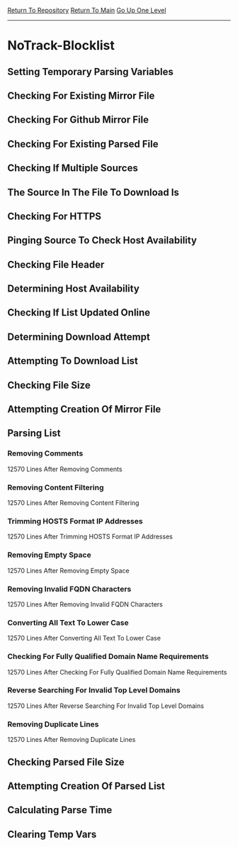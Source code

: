 [Return To Repository](https://github.com/deathbybandaid/piholeparser/)
[Return To Main](https://github.com/deathbybandaid/piholeparser/blob/master/RecentRunLogs/Mainlog.md)
[Go Up One Level](https://github.com/deathbybandaid/piholeparser/blob/master/RecentRunLogs/TopLevelScripts/30-Processing-Blacklists.md)
____________________________________
# NoTrack-Blocklist
## Setting Temporary Parsing Variables
## Checking For Existing Mirror File
## Checking For Github Mirror File
## Checking For Existing Parsed File
## Checking If Multiple Sources
## The Source In The File To Download Is
## Checking For HTTPS
## Pinging Source To Check Host Availability
## Checking File Header
## Determining Host Availability
## Checking If List Updated Online
## Determining Download Attempt
## Attempting To Download List
## Checking File Size
## Attempting Creation Of Mirror File
## Parsing List
### Removing Comments
12570 Lines After Removing Comments
### Removing Content Filtering
12570 Lines After Removing Content Filtering
### Trimming HOSTS Format IP Addresses
12570 Lines After Trimming HOSTS Format IP Addresses
### Removing Empty Space
12570 Lines After Removing Empty Space
### Removing Invalid FQDN Characters
12570 Lines After Removing Invalid FQDN Characters
### Converting All Text To Lower Case
12570 Lines After Converting All Text To Lower Case
### Checking For Fully Qualified Domain Name Requirements
12570 Lines After Checking For Fully Qualified Domain Name Requirements
### Reverse Searching For Invalid Top Level Domains
12570 Lines After Reverse Searching For Invalid Top Level Domains
### Removing Duplicate Lines
12570 Lines After Removing Duplicate Lines
## Checking Parsed File Size
## Attempting Creation Of Parsed List
## Calculating Parse Time
## Clearing Temp Vars
